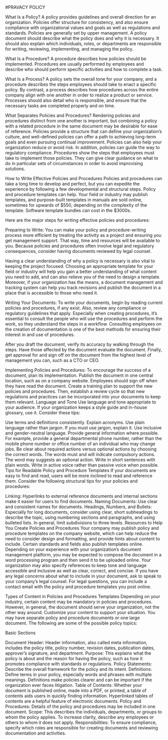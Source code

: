 #PRAVACY POLICY

What Is a Policy?
A policy provides guidelines and overall direction for an organization. Policies offer structure for consistency, and also ensure compliance with organizational values and goals as well as regulations and standards. Policies are generally set by upper management. A policy document should describe what the policy does and why it is necessary. It should also explain which individuals, roles, or departments are responsible for writing, reviewing, implementing, and managing the policy.

 
What Is a Procedure?
A procedure describes how policies should be implemented. Procedures are usually performed by employees and describe who should perform specific activities and how to complete a task.

 
What Is a Process?
A policy sets the overall tone for your company, and a procedure describes the steps employees should take to enact a specific policy. By contrast, a process describes how procedures across the entire company align with one another in order to realize a product or service. Processes should also detail who is responsible, and ensure that the necessary tasks are completed properly and on time.

What Separates Policies and Procedures?
Rendering policies and procedures distinct from one another is important, but combining a policy with a related procedure in the same document may be desirable for ease of reference. Policies provide a structure that can define your organization’s culture, and well-defined policies can offer a path to achieving long-term goals and even pursuing continual improvement. Policies can also help your organization reduce or avoid risk. In addition, policies can guide the way to regulatory compliance. Procedures show the steps that employees must take to implement those policies. They can give clear guidance on what to do in particular sets of circumstances in order to avoid improvising solutions.

 
How to Write Effective Policies and Procedures
Policies and procedures can take a long time to develop and perfect, but you can expedite the experience by following a few developmental and structural steps. Policy and procedure templates can help. Your field or industry may publish templates, and purpose-built templates in manuals are sold online, sometimes for upwards of $550, depending on the complexity of the template. Software template bundles can cost in the $3000s.

Here are the major steps for writing effective policies and procedures:

Preparing to Write: You can make your policy and procedure-writing process more efficient by treating the activity as a project and ensuring you get management support. That way, time and resources will be available to you. Because policies and procedures often involve legal and regulatory consequences, consider having documents reviewed by legal counsel. 

Having a clear understanding of why a policy is necessary is also vital to keeping the project focused. Choosing an appropriate template for your field or industry will help you gain a better understanding of what content you need to add, and can also relieve you of the need to design a template. Moreover, if your organization has the means, a document management and tracking system can help you track revisions and publish the document in a place that is accessible to those who need it.
 
Writing Your Documents: To write your documents, begin by reading current policies and procedures, if any exist. Also, review any compliance or regulatory guidelines that apply. Especially when creating procedures, it’s essential to consult the people who will use the procedures and perform the work, so they understand the steps in a workflow. Consulting employees on the creation of documentation is one of the best methods for ensuring their interest in and use of procedures.

After you draft the document, verify its accuracy by walking through the steps. Have those affected by the document evaluate the document. Finally, get approval for and sign off on the document from the highest level of management you can, such as a CTO or CEO.
 
Implementing Policies and Procedures: To encourage the success of a document, plan its implementation. Publish the document in one central location, such as on a company website. Employees should sign off when they have read the document. Create a training plan to support the new policies and procedures. Then, establish a review cycle so that new regulations and practices can be incorporated into your documents to keep them relevant.
Language and Tone
Use language and tone appropriate to your audience. If your organization keeps a style guide and in-house glossary, use it. Consider these tips:

Use terms and definitions consistently.
Explain acronyms.
Use plain language rather than jargon. If you must use jargon, explain it.
Use inclusive and gender-neutral language.
Provide general information where possible. For example, provide a general departmental phone number, rather than the mobile phone number or office number of an individual who may change jobs.
Be clear about required actions versus optional actions by choosing the correct words. The words must and will indicate compulsory actions. The word may suggests an optional action.
Write in short sentences with plain words.
Write in active voice rather than passive voice when possible.
Tips for Readable Policy and Procedure Templates
If your documents are easy to find and read, users will be more inclined to read and reference them. Consider the following structural tips for your policies and procedures:

Linking: Hyperlinks to external reference documents and internal sections make it easier for users to find documents.
Naming Documents: Use clear and consistent names for documents.
Headings, Numbers, and Bullets: Especially for long documents, consider using clear, short subheadings to describe the topic, using numbering sections and paragraphs, and using bulleted lists. In general, limit subdivisions to three levels.
Resources to Help You Create Policies and Procedures
Your company may publish policy and procedure templates on the company website, which can help reduce the need to consider design and formatting, and provide hints about content to include. Certain standards and fields also publish templates online. Depending on your experience with your organization’s document management platform, you may be expected to compose the document in a word processing program and then send it to be uploaded online. Your organization may also specify references to keep tone and language accessible and inclusive as well as clear, correct, and concise. If you have any legal concerns about what to include in your document, ask to speak to your company’s legal counsel. For legal questions, you can include a contact email with the policy and procedure templates you post online.

 
Types of Content in Policies and Procedures Templates
Depending on your industry, certain content may be mandatory in policies and procedures. However, in general, the document should serve your organization, not the other way around. Customize your content to support your situation. You may have separate policy and procedure documents or one large document. The following are some of the possible policy topics:

Basic Sections

Document Header: Header information, also called meta information, includes the policy title, policy number, revision dates, publication dates, approver’s signature, and department.
Purpose: This explains what the policy is about and the reason for having the policy, such as how it promotes compliance with standards or regulations.
Policy Statements: Describe the overall framework for the policy and its intent.
Definitions: Define terms in your policy, especially words and phrases with multiple meanings. Definitions make policies clearer and can be important if the organization ever faces litigation.
Table of Contents: Whether your document is published online, made into a PDF, or printed, a table of contents aids users in quickly finding information. Hyperlinked tables of contents are a helpful feature of electronic documents.
Policy and Procedures: Details of the policy and procedures may be included in one document.
Scope: This describes the individuals, departments, or groups to whom the policy applies. To increase clarity, describe any employees or others to whom it does not apply.
Responsibilities: To ensure compliance, specify which roles are responsible for creating documents and reviewing documentation and activities.
